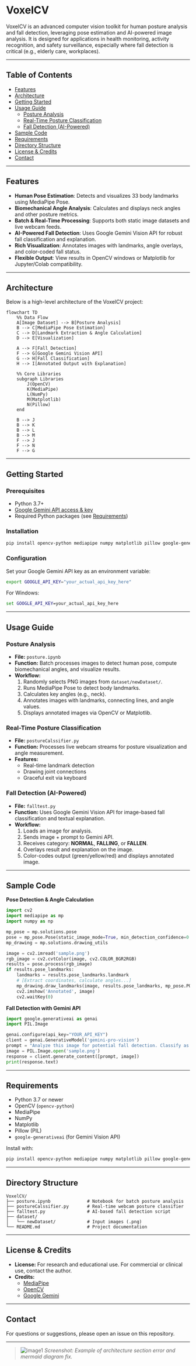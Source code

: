 # VoxelCV

VoxelCV is an advanced computer vision toolkit for human posture analysis and fall detection, leveraging pose estimation and AI-powered image analysis. It is designed for applications in health monitoring, activity recognition, and safety surveillance, especially where fall detection is critical (e.g., elderly care, workplaces).

---

## Table of Contents

- [Features](#features)
- [Architecture](#architecture)
- [Getting Started](#getting-started)
- [Usage Guide](#usage-guide)
  - [Posture Analysis](#posture-analysis)
  - [Real-Time Posture Classification](#real-time-posture-classification)
  - [Fall Detection (AI-Powered)](#fall-detection-ai-powered)
- [Sample Code](#sample-code)
- [Requirements](#requirements)
- [Directory Structure](#directory-structure)
- [License & Credits](#license--credits)
- [Contact](#contact)

---

## Features

- **Human Pose Estimation**: Detects and visualizes 33 body landmarks using MediaPipe Pose.
- **Biomechanical Angle Analysis**: Calculates and displays neck angles and other posture metrics.
- **Batch & Real-Time Processing**: Supports both static image datasets and live webcam feeds.
- **AI-Powered Fall Detection**: Uses Google Gemini Vision API for robust fall classification and explanation.
- **Rich Visualization**: Annotates images with landmarks, angle overlays, and color-coded fall status.
- **Flexible Output**: View results in OpenCV windows or Matplotlib for Jupyter/Colab compatibility.

---

## Architecture

Below is a high-level architecture of the VoxelCV project:

```mermaid
flowchart TD
    %% Data Flow
    A[Image Dataset] --> B[Posture Analysis]
    B --> C[MediaPipe Pose Estimation]
    C --> D[Landmark Extraction & Angle Calculation]
    D --> E[Visualization]

    A --> F[Fall Detection]
    F --> G[Google Gemini Vision API]
    G --> H[Fall Classification]
    H --> I[Annotated Output with Explanation]

    %% Core Libraries
    subgraph Libraries
        J(OpenCV)
        K(MediaPipe)
        L(NumPy)
        M(Matplotlib)
        N(Pillow)
    end

    B --> J
    B --> K
    B --> L
    B --> M
    F --> J
    F --> N
    F --> G
```

---

## Getting Started

### Prerequisites

- Python 3.7+
- [Google Gemini API access & key](https://ai.google.dev/gemini-api/)
- Required Python packages (see [Requirements](#requirements))

### Installation

```bash
pip install opencv-python mediapipe numpy matplotlib pillow google-generativeai
```

### Configuration

Set your Google Gemini API key as an environment variable:

```bash
export GOOGLE_API_KEY="your_actual_api_key_here"
```

For Windows:
```cmd
set GOOGLE_API_KEY=your_actual_api_key_here
```

---

## Usage Guide

### Posture Analysis

- **File:** `posture.ipynb`
- **Function:** Batch processes images to detect human pose, compute biomechanical angles, and visualize results.
- **Workflow:**
  1. Randomly selects PNG images from `dataset/newDataset/`.
  2. Runs MediaPipe Pose to detect body landmarks.
  3. Calculates key angles (e.g., neck).
  4. Annotates images with landmarks, connecting lines, and angle values.
  5. Displays annotated images via OpenCV or Matplotlib.

### Real-Time Posture Classification

- **File:** `postureCalssifier.py`
- **Function:** Processes live webcam streams for posture visualization and angle measurement.
- **Features:** 
  - Real-time landmark detection
  - Drawing joint connections
  - Graceful exit via keyboard

### Fall Detection (AI-Powered)

- **File:** `falltest.py`
- **Function:** Uses Google Gemini Vision API for image-based fall classification and textual explanation.
- **Workflow:**
  1. Loads an image for analysis.
  2. Sends image + prompt to Gemini API.
  3. Receives category: **NORMAL**, **FALLING**, or **FALLEN**.
  4. Overlays result and explanation on the image.
  5. Color-codes output (green/yellow/red) and displays annotated image.

---

## Sample Code

**Pose Detection & Angle Calculation**
```python
import cv2
import mediapipe as mp
import numpy as np

mp_pose = mp.solutions.pose
pose = mp_pose.Pose(static_image_mode=True, min_detection_confidence=0.5)
mp_drawing = mp.solutions.drawing_utils

image = cv2.imread('sample.png')
rgb_image = cv2.cvtColor(image, cv2.COLOR_BGR2RGB)
results = pose.process(rgb_image)
if results.pose_landmarks:
    landmarks = results.pose_landmarks.landmark
    # [Extract coordinates, calculate angles...]
    mp_drawing.draw_landmarks(image, results.pose_landmarks, mp_pose.POSE_CONNECTIONS)
    cv2.imshow('Annotated', image)
    cv2.waitKey(0)
```

**Fall Detection with Gemini API**
```python
import google.generativeai as genai
import PIL.Image

genai.configure(api_key="YOUR_API_KEY")
client = genai.GenerativeModel('gemini-pro-vision')
prompt = "Analyze this image for potential fall detection. Classify as NORMAL, FALLING, or FALLEN. Explain your reasoning."
image = PIL.Image.open('sample.png')
response = client.generate_content([prompt, image])
print(response.text)
```

---

## Requirements

- Python 3.7 or newer
- OpenCV (`opencv-python`)
- MediaPipe
- NumPy
- Matplotlib
- Pillow (PIL)
- `google-generativeai` (for Gemini Vision API)

Install with:
```bash
pip install opencv-python mediapipe numpy matplotlib pillow google-generativeai
```

---

## Directory Structure

```
VoxelCV/
├── posture.ipynb              # Notebook for batch posture analysis
├── postureCalssifier.py       # Real-time webcam posture classifier
├── falltest.py                # AI-based fall detection script
├── dataset/
│   └── newDataset/            # Input images (.png)
└── README.md                  # Project documentation
```

---

## License & Credits

- **License:** For research and educational use. For commercial or clinical use, contact the author.
- **Credits:**
  - [MediaPipe](https://mediapipe.dev/)
  - [OpenCV](https://opencv.org/)
  - [Google Gemini](https://ai.google.dev/gemini-api/)

---

## Contact

For questions or suggestions, please open an issue on this repository.

---

> ![image1](image1)
*Screenshot: Example of architecture section error and mermaid diagram fix.*
